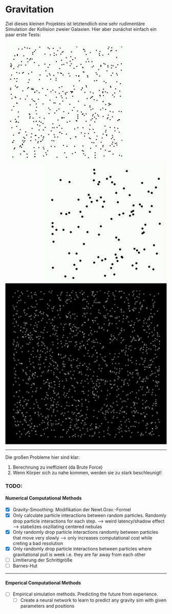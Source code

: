# Gravitation

Ziel dieses kleinen Projektes ist letztendlich eine sehr rudimentäre Simulation der Kollision zweier Galaxien. Hier aber zunächst einfach ein paar erste Tests:

<div align="center">
<img src="./animation.gif" align="left"></img>
<img src="./animation2.gif" align="right"></img>
<img src="./animation3.gif"></img>
</div>

---
Die großen Probleme hier sind klar:
1. Berechnung zu ineffizient (da Brute Force)
2. Wenn Körper sich zu nahe kommen, werden sie zu stark beschleunigt!

### TODO:

#### Numerical Computational Methods
+ [X] Gravity-Smoothing: Modifikation der Newt.Grav.-Formel
+ [X] Only calculate particle interactions between random particles. Randomly drop particle interactions for each step. --> weird latency/shadow effect --> stabelizes oszillating centered nebulas
+ [X] Only randomly drop particle interactions randomly between particles that move very slowly --> only increases computational cost while creting a bad resolution
+ [X] Only randomly drop particle interactions between particles where gravitational pull is week i.e. they are far away from each other
+ [ ] Limitierung der Schrittgröße
+ [ ] Barnes-Hut

---
#### Emperical Computational Methods
+ [ ] Empirical simulation methods. Predicting the future from experience.
    + [ ] Create a neural network to learn to predict any gravity sim with given parameters and positions